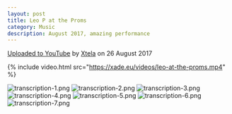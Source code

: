 ```yaml
---
layout: post
title: Leo P at the Proms
category: Music
description: August 2017, amazing performance
---
```


[Uploaded to YouTube](https://www.youtube.com/watch?v=xU5-Pr8xJ-o) by [Xtela](https://www.instagram.com/xtela.10/) on 26
August 2017

{% include video.html src="https://xade.eu/videos/leo-at-the-proms.mp4" %}

![transcription-1.png](transcription-1.png)
![transcription-2.png](transcription-2.png)
![transcription-3.png](transcription-3.png)
![transcription-4.png](transcription-4.png)
![transcription-5.png](transcription-5.png)
![transcription-6.png](transcription-6.png)
![transcription-7.png](transcription-7.png)
